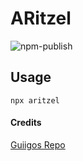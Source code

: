 # ARitzel

![npm-publish](https://github.com/arthurritzel/card/workflows/npm-publish/badge.svg)


## Usage

```
npx aritzel
```

#### Credits
[Guiigos Repo](https://github.com/guiigos/card)
